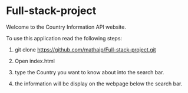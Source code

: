 # Full-stack-project

Welcome to the Country Information API website. 

To use this application read the following steps:

1. git clone https://github.com/mathaip/Full-stack-project.git

2. Open index.html

3. type the Country you want to know about into the search bar. 

4. the information will be display on the webpage below the search bar.